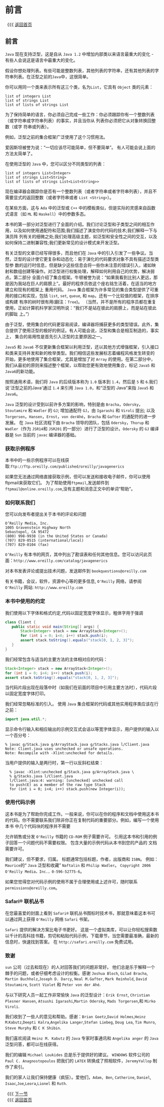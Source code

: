 # 前言

《《《 [返回首页](./)

## 前言

`Java` 现在支持泛型，这是自从 `Java 1.2` 中增加内部类以来语言最重大的变化 - 有些人会说这是语言中最重大的变化。

假设你想处理列表。有些可能是整数列表，其他列表的字符串，还有其他列表的字符串列表。在泛型之前的`Java`中，这很简单。

你可以用同一个类来表示所有这三个类，名为`List`，它具有 `Object` 类的元素：

```text
list of integers List
list of strings List
list of lists of strings List
```

为了保持简单的语言，你必须自己完成一些工作：你必须跟踪你有一个整数列表（或字符串或字符串列表）的事实，并且当你从 列表你必须把它从对象转换回整数（或字 符串或列表）。

例如，泛型之前的集合框架广泛使用了这个习惯用法。

爱因斯坦被誉为说：“一切应该尽可能简单，但不要简单”。 有人可能会说上面的方法太简单了。

在使用泛型的 `Java` 中，您可以区分不同类型的列表：

```text
list of integers List<Integer>
list of strings List<String>
list of lists of strings List<List<String>>
```

现在编译器会跟踪你是否有一个整数列表（或者字符串或者字符串列表），并且不需要显式的返回整数（或者字符串或者 `List <String>`）。

在某些方面，这与 `Ada` 中的泛型或 `C++` 中的模板类似，但是实际的灵感来自函数式语言（如 `ML` 和 `Haskell`）中的参数多态。

本书的第一部分对泛型进行了全面的介绍。我们讨论泛型和子类型之间的相互作用，以及如何使用通配符和范围;我们描述了演变你的代码的技术;我们解释一下与演员阵 列有关的细微之处;我们处理高级主题，如泛型和安全性之间的交互，以及如何保持二进制兼容性;我们更新常见的设计模式来开发泛型。

有关泛型的文章已经写得很多，而且他们在 `Java` 中的引入引发了一些争议。当然，泛型的设计使它更复杂和动态化：易于演化的代码要求对象不具有描述泛型类型参 数的运行时信息，但是缺少这些信息会将一些你未注意的错误引入，诸如映射和数组创建等操作。对泛型进行权衡处理，解释如何利用自己的优势，解决弱点。第二部分 全面介绍了集合框架。牛顿被誉为说：“如果我看到比别人更远，那是因为我站在巨人的肩膀上”。最好的程序员依这个座右铭生活着，在适当的地方建立和现有的框架上 重用代码。 `Java` 集合框架为许多常见的集合类型提供了可重用的接口和实现，包括 `list`, `set`, `queue`, 和 `map`。还有一个比较值的框架，在排序或构建 有序的树时很有用\(翻注：`Tree`\)。 （当然，并不是所有的程序员都在重复使用，正如计算机科学家汉明所说：“我们不是站在彼此的肩膀上，而是站在彼此的脚趾 上。”）

由于泛型，使用集合的代码更容易阅读，编译器将捕获更多的类型错误。此外，集合提供了使用泛型的极好的例证。有人可能会说，泛型和集合是相互制造的，事实上， 集合的易用性是首先引入泛型的主要原因之一。

`Java5` 和 `Java6` 不仅更新集合框架以利用泛型，还以其他方式增强框架，引入接口和类来支持并发和新的枚举类型。我们相信这些发展标志着编程风格发生转变的 开始，更多地使用了集合框架，尤其是增加了对 `Array` 的使用。在第二部分中，我们从最初的原则来描述整个框架，以帮助您更有效地使用集合，标记 `Java5` 和 `Java6`的新功能。

按照通用术语，我们将 `Java` 的后续版本称为 `1.0` 版本到 `1.4`，然后是 `5` 和 `6`.我们说'泛型之前的Java'通过 `1.4` 来引用 `Java 1.0`，和“泛型的 Java”来指 `Java5` 和 `Java6`。

`Java` 泛型的设计受到以前许多方案的影响，特别是由 `Bracha`，`Odersky`，`Stoutamire` 和 `Wadler` 的 `GJ`; 增加通配符 `GJ`，由 `Igarashi` 和 `Viroli` 提出; 以及 `Torgersen`，`Hansen`，`Ernst`，`von derAhé`，`Bracha` 和 `Gafter` 的通配符的进一步发展。 在 `Java` 社区流程下由 `Bracha` 领导的团队，包括 `Odersky`，`Thorup` 和 `Wadler`（作为 `JSR14`和 `JSR201` 的一部分）进行了泛型的设计。`Odersky` 的 `GJ` 编译器是 `Sun` 当前的 `javac` 编译器的基础。

### 获取示例程序

本书中的一些示例程序可以在线获取:`ftp://ftp.oreilly.com/published/oreilly/javagenerics`

如果您无法通过网络直接获取示例，但可以发送和接收电子邮件，你可以使用ftpmail来获取它们。 为了帮助使用`ftpmail`,发送邮件到 `ftpmail@online.oreilly.com`,没有主题和消息正文中的单词“帮助”。

### 如何联系我们

您可以向发布者提出关于本书的评论和问题

```text
O’Reilly Media, Inc.
1005 Gravenstein Highway North
Sebastopol, CA 95472
(800) 998-9938 (in the United States or Canada)
(707) 829-0515 (international/local)
(707) 829-0104 (fax)
```

`O’Reilly` 有本书的网页，其中列出了勘误表和任何其他信息。您可以访问此页面：`http://www.oreilly.com/catalog/javagenerics`

对本书发表评论或提出技术问题，发送邮件到 `bookquestions@oreilly.com`

有关书籍，会议，软件，资源中心等的更多信息, `O'Reilly` 网络，请参阅 `O'Reilly` 网站: `http://www.oreilly.com`

### 本书中使用的约定

我们使用以下字体和格式约定,代码以固定宽度字体显示，粗体字用于强调

```java
class Client {
   public static void main(String[] args) {
       Stack<Integer> stack = new ArrayStack<Integer>();
       for (int i = 0; i<4; i++) stack.push(i);
       assert stack.toString().equals("stack[0, 1, 2, 3]");
   }
}
```

我们经常包含与适当的主要方法的主体相对应的代码：

```java
Stack<Integer> stack = new ArrayStack<Integer>();
for (int i = 0; i<4; i++) stack.push(i);
assert stack.toString().equals("stack[0, 1, 2, 3]");
```

当代码片段出现在段落中时（如我们在前面的项目中引用主要方法时），代码片段以固定宽度字体打印。

我们经常忽略标准的引入。 使用 `Java` 集合框架的代码或其他实用程序类应该在行之前：

```java
import java.util.*;
```

显示命令行输入和相应输出的示例交互式会话以等宽字体显示，用户提供的输入以一个百分号：

```text
% javac g/Stack.java g/ArrayStack.java g/Stacks.java l/Client.java
Note: Client.java uses unchecked or unsafe operations.
Note: Recompile with -Xlint:unchecked for details.
```

当用户提供的输入是两行时，第一行以反斜杠结束：

```text
  % javac -Xlint:unchecked g/Stack.java g/ArrayStack.java \
  % g/Stacks.java l/Client.java
  l/Client.java:4: warning: [unchecked] unchecked call
  to push(E) as a member of the raw type Stack
  for (int i = 0; i<4; i++) stack.push(new Integer(i));
```

### 使用代码示例

这本书是为了帮助你完成工作。一般来说，你可以在你的程序和文档中使用这本书的代码。你不需要联系我们除非你正在复制代码的重要部分。例如，编写一个使用本书 中几个代码块的程序并不需要

允许销售或分发 `O'Reilly` 书籍的 `CD-ROM` 例子需要许可。 引用这本书和引用的例子回答一个问题代码不需要权限。 包含大量的示例代码从本书到您的产品的 文档需要许可。

我们建议，但不要求，归属。 标题通常包括标题，作者，出版商和 `ISBN`。 例如：`Maurice`的“ `Java` 泛型和收藏” `Naftalin` 和 `Philip Wadler`。 `Copyright 2006 O'Reilly Media，Inc.，0-596-52775-6`。

如果您觉得您对代码示例的使用不属于合理使用或上述许可，随时联系 `permissions@oreilly.com`。

### Safari® 联机丛书

在您最喜爱的封面上看到 `Safari®` 联机丛书图标时技术书，那就意味着这本书可以通过网上获得 `O'Reilly` 网络 `Safari` 书架。

`Safari` 提供的解决方案比电子书更好。 这是一个虚拟类库，可以让你轻松搜索数以千计的高科技书籍，剪切和粘贴代码示例，下载章节，当您需要最准确，最新的 信息时，快速找到答案。 在 `http://safari.oreilly.com` 免费试用。

### 致谢

`sun` 公司（过去和现在）的人对回答我们的问题非常好。 他们总是乐于解释一个棘手的问题，或者仔细考虑设计的权衡。感谢 `Joshua Bloch`, `Gilad Bracha`, `Martin Buchholz`,`Joseph D. Darcy`, `Neal M.Gafter`, `Mark Reinhold`, `David Stoutamire`, `Scott Violet` 和 `Peter von der Ahé`.

与以下研究人员一起工作非常愉快 `Java` 的泛型设计：`Erik Ernst`, `Christian Plesner Hansen`, `Atsushi Igarashi`,`Martin Odersky`, `Mads Torgersen`,和 `Mirko Viroli`.

我们收到了一些人的意见和帮助。感谢：`Brian Goetz`,`David Holmes`,`Heinz M`.`Kabutz`,`Deepti Kalra`,`Angelika Langer`,`Stefan Liebeg`, `Doug Lea`, `Tim Munro`, `Steve Murphy` 和 `C K Shibin`.

我们喜欢阅读 `Heinz M. Kabutz` 的 `Java` 专家时事通讯和 `Angelika anger` 的 `Java` 泛型问答，都可以在线获得。

我们的编辑 `Michael Loukides` 总是乐于提供好的建议。 `WINDOWS` 软件公司的 `Paul C. Anagnostopoulos` 把我们的 `LATEX` 转换成了照相软件，`JeremyYallop` 制作了索引。

我们的家人让我们保持健康（疯狂）。爱他们，`Adam, Ben`, `Catherine`, `Daniel`, `Isaac`,`Joe`,`Leora`,`Lionel` 和 `Ruth`.

《《《 [下一节](di-yi-bu-fen-fan-xing/)   
 《《《 [返回首页](./)

